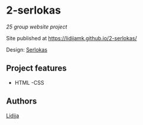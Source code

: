 # 2-serlokas

_25 group website project_


Site published at https://lidijamk.github.io/2-serlokas/

Design: [Serlokas](https://cdn.discordapp.com/attachments/648536139677958156/648860801997996052/day1dr.png)

## Project features

- HTML
-CSS

## Authors

[Lidija](https://github.com/LidijaMK)
